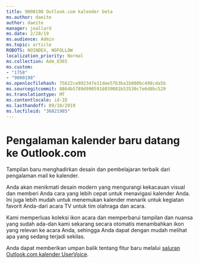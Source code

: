 ```yaml
---
title: 9000198 Outlook.com kalender beta
ms.author: daeite
author: daeite
manager: joallard
ms.date: 2/28/19
ms.audience: Admin
ms.topic: article
ROBOTS: NOINDEX, NOFOLLOW
localization_priority: Normal
ms.collection: Adm_O365
ms.custom:
- "1758"
- "9000198"
ms.openlocfilehash: 75622ce992347e11dee57b3ba1b080bc498cda5b
ms.sourcegitcommit: 8864b5789d9905916039081b53530c7e6d8bc529
ms.translationtype: MT
ms.contentlocale: id-ID
ms.lasthandoff: 09/10/2019
ms.locfileid: "36821985"
---
```

# <a name="new-calendar-experiences-coming-to-outlookcom"></a>Pengalaman kalender baru datang ke Outlook.com

Tampilan baru menghadirkan desain dan pembelajaran terbaik dari pengalaman mail ke kalender.

Anda akan menikmati desain modern yang mengurangi kekacauan visual dan memberi Anda cara yang lebih cepat untuk menavigasi kalender Anda. Ini juga lebih mudah untuk menemukan kalender menarik untuk kegiatan favorit Anda-dari acara TV untuk tim olahraga dan acara.

Kami memperluas koleksi ikon acara dan memperbarui tampilan dan nuansa yang sudah ada-dan kami sekarang secara otomatis menambahkan ikon yang relevan ke acara Anda, sehingga Anda dapat dengan mudah melihat apa yang sedang terjadi sekilas.

Anda dapat memberikan umpan balik tentang fitur baru melalui [saluran Outlook.com kalender UserVoice](https://go.microsoft.com/fwlink/?linkid=2103075).